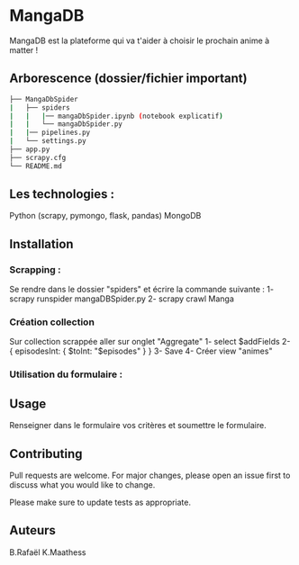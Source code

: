 # MangaDB

MangaDB est la plateforme qui va t'aider à choisir le prochain anime à matter !

## Arborescence (dossier/fichier important)
```bash
├── MangaDbSpider
|   ├── spiders
|   |   |── mangaDbSpider.ipynb (notebook explicatif)
|   |   └── mangaDbSpider.py
|   |── pipelines.py
|   └── settings.py
├── app.py
├── scrapy.cfg
└── README.md
``` 
## Les technologies :
Python (scrapy, pymongo, flask, pandas)
MongoDB

## Installation
### Scrapping :
Se rendre dans le dossier "spiders" et écrire la commande suivante : 
1- scrapy runspider mangaDBSpider.py
2- scrapy crawl Manga

### Création collection
Sur collection scrappée aller sur onglet "Aggregate"
1- select $addFields
2- {
      episodesInt: { $toInt: "$episodes" }
   }
3- Save
4- Créer view "animes"

### Utilisation du formulaire :


## Usage
Renseigner dans le formulaire vos critères et soumettre le formulaire.


## Contributing
Pull requests are welcome. For major changes, please open an issue first to discuss what you would like to change.

Please make sure to update tests as appropriate.

## Auteurs
B.Rafaël
K.Maathess
